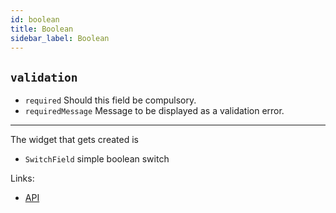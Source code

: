 ```yaml
---
id: boolean
title: Boolean
sidebar_label: Boolean
---
```


## `validation`

* `required` Should this field be compulsory.
* `requiredMessage` Message to be displayed as a validation error.

---

The widget that gets created is
- `SwitchField` simple boolean switch

Links:
- [API](api/interfaces/booleanproperty.md)
